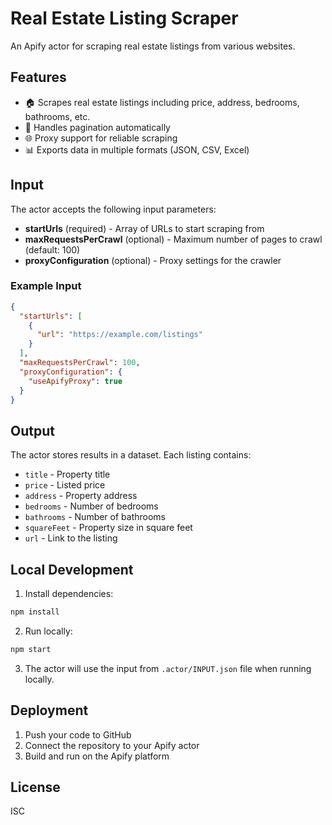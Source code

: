 # Real Estate Listing Scraper

An Apify actor for scraping real estate listings from various websites.

## Features

- 🏠 Scrapes real estate listings including price, address, bedrooms, bathrooms, etc.
- 🔄 Handles pagination automatically
- 🌐 Proxy support for reliable scraping
- 📊 Exports data in multiple formats (JSON, CSV, Excel)

## Input

The actor accepts the following input parameters:

- **startUrls** (required) - Array of URLs to start scraping from
- **maxRequestsPerCrawl** (optional) - Maximum number of pages to crawl (default: 100)
- **proxyConfiguration** (optional) - Proxy settings for the crawler

### Example Input

```json
{
  "startUrls": [
    {
      "url": "https://example.com/listings"
    }
  ],
  "maxRequestsPerCrawl": 100,
  "proxyConfiguration": {
    "useApifyProxy": true
  }
}
```

## Output

The actor stores results in a dataset. Each listing contains:

- `title` - Property title
- `price` - Listed price
- `address` - Property address
- `bedrooms` - Number of bedrooms
- `bathrooms` - Number of bathrooms
- `squareFeet` - Property size in square feet
- `url` - Link to the listing

## Local Development

1. Install dependencies:
```bash
npm install
```

2. Run locally:
```bash
npm start
```

3. The actor will use the input from `.actor/INPUT.json` file when running locally.

## Deployment

1. Push your code to GitHub
2. Connect the repository to your Apify actor
3. Build and run on the Apify platform

## License

ISC

